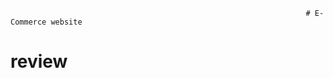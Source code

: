                                                                       # E-Commerce website

# review
